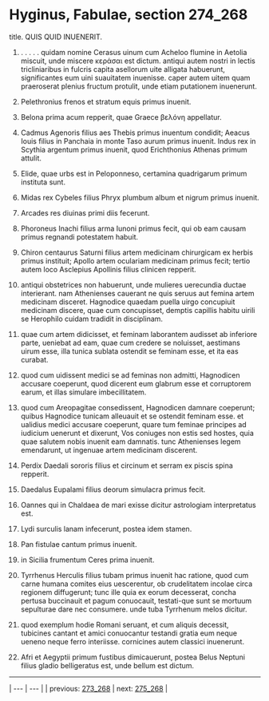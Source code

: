 # Hyginus, Fabulae, section 274_268

title. QUIS QUID INUENERIT.



1. . . . . . quidam nomine Cerasus uinum cum Acheloo flumine in Aetolia miscuit, unde miscere κεράσαι est dictum. antiqui autem nostri in lectis tricliniaribus in fulcris capita asellorum uite alligata habuerunt, significantes eum uini suauitatem inuenisse. caper autem uitem quam praeroserat plenius fructum protulit, unde etiam putationem inuenerunt.



2. Pelethronius frenos et stratum equis primus inuenit.



3. Belona prima acum repperit, quae Graece βελόνη appellatur.



4. Cadmus Agenoris filius aes Thebis primus inuentum condidit; Aeacus Iouis filius in Panchaia in monte Taso aurum primus inuenit. Indus rex in Scythia argentum primus inuenit, quod Erichthonius Athenas primum attulit.



5. Elide, quae urbs est in Peloponneso, certamina quadrigarum primum instituta sunt.



6. Midas rex Cybeles filius Phryx plumbum album et nigrum primus inuenit.



7. Arcades res diuinas primi diis fecerunt.



8. Phoroneus Inachi filius arma Iunoni primus fecit, qui ob eam causam primus regnandi potestatem habuit.



9. Chiron centaurus Saturni filius artem medicinam chirurgicam ex herbis primus instituit; Apollo artem oculariam medicinam primus fecit; tertio autem loco Asclepius Apollinis filius clinicen repperit.



10. antiqui obstetrices non habuerunt, unde mulieres uerecundia ductae interierant. nam Athenienses cauerant ne quis seruus aut femina artem medicinam disceret. Hagnodice quaedam puella uirgo concupiuit medicinam discere, quae cum concupisset, demptis capillis habitu uirili se Herophilo cuidam tradidit in disciplinam.



11. quae cum artem didicisset, et feminam laborantem audisset ab inferiore parte, ueniebat ad eam, quae cum credere se noluisset, aestimans uirum esse, illa tunica sublata ostendit se feminam esse, et ita eas curabat.



12. quod cum uidissent medici se ad feminas non admitti, Hagnodicen accusare coeperunt, quod dicerent eum glabrum esse et corruptorem earum, et illas simulare imbecillitatem.



13. quod cum Areopagitae consedissent, Hagnodicen damnare coeperunt; quibus Hagnodice tunicam alleuauit et se ostendit feminam esse. et ualidius medici accusare coeperunt, quare tum feminae principes ad iudicium uenerunt et dixerunt, Vos coniuges non estis sed hostes, quia quae salutem nobis inuenit eam damnatis. tunc Athenienses legem emendarunt, ut ingenuae artem medicinam discerent.



14. Perdix Daedali sororis filius et circinum et serram ex piscis spina repperit.



15. Daedalus Eupalami filius deorum simulacra primus fecit.



16. Oannes qui in Chaldaea de mari exisse dicitur astrologiam interpretatus est.



17. Lydi surculis lanam infecerunt, postea idem stamen.



18. Pan fistulae cantum primus inuenit.



19. in Sicilia frumentum Ceres prima inuenit.



20. Tyrrhenus Herculis filius tubam primus inuenit hac ratione, quod cum carne humana comites eius uescerentur, ob crudelitatem incolae circa regionem diffugerunt; tunc ille quia ex eorum decesserat, concha pertusa buccinauit et pagum conuocauit, testati-que sunt se mortuum sepulturae dare nec consumere. unde tuba Tyrrhenum melos dicitur.



21. quod exemplum hodie Romani seruant, et cum aliquis decessit, tubicines cantant et amici conuocantur testandi gratia eum neque ueneno neque ferro interiisse. cornicines autem classici inuenerunt.



22. Afri et Aegyptii primum fustibus dimicauerunt, postea Belus Neptuni filius gladio belligeratus est, unde bellum est dictum.



---

| --- | --- |
| previous: [273_268](../273_268/) | next: [275_268](../275_268/) |
